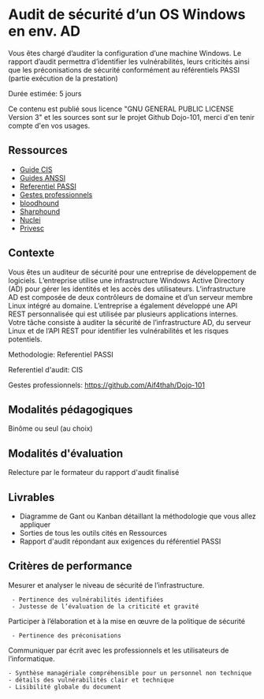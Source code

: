 # Audit de sécurité d’un OS Windows en env. AD

Vous êtes chargé d’auditer la configuration d’une machine Windows. Le rapport d’audit permettra d’identifier les vulnérabilités, leurs criticités ainsi que les préconisations de sécurité conformément au référentiels PASSI (partie exécution de la prestation)

Durée estimée: 5 jours

Ce contenu est publié sous licence "GNU GENERAL PUBLIC LICENSE Version 3" et les sources sont sur le projet Github Dojo-101, merci d'en tenir compte d'en vos usages.

## Ressources

* [Guide CIS](https://github.com/cismirror/old-benchmarks-archive)
* [Guides ANSSI](https://www.ssi.gouv.fr/administration/bonnes-pratiques/)
* [Referentiel PASSI](https://www.ssi.gouv.fr/actualite/publication-du-referentiel-dexigences-applicable-aux-prestataires-daudit-de-la-securite-des-systemes-dinformation-passi/)
* [Gestes professionnels](https://github.com/Aif4thah/Dojo-101)
* [bloodhound](https://github.com/BloodHoundAD/BloodHound)
* [Sharphound](https://github.com/BloodHoundAD/SharpHound)
* [Nuclei](https://github.com/projectdiscovery/nuclei)
* [Privesc](https://github.com/carlospolop/PEASS-ng)


## Contexte

Vous êtes un auditeur de sécurité pour une entreprise de développement de logiciels. L’entreprise utilise une infrastructure Windows Active Directory (AD) pour gérer les identités et les accès des utilisateurs. L’infrastructure AD est composée de deux contrôleurs de domaine et d’un serveur membre Linux intégré au domaine. L’entreprise a également développé une API REST personnalisée qui est utilisée par plusieurs applications internes. Votre tâche consiste à auditer la sécurité de l’infrastructure AD, du serveur Linux et de l’API REST pour identifier les vulnérabilités et les risques potentiels.

Methodologie: Referentiel PASSI

Referentiel d'audit: CIS

Gestes professionnels: https://github.com/Aif4thah/Dojo-101

## Modalités pédagogiques

Binôme ou seul (au choix)

## Modalités d'évaluation

Relecture par le formateur du rapport d'audit finalisé

## Livrables

* Diagramme de Gant ou Kanban détaillant la méthodologie que vous allez appliquer
* Sorties de tous les outils cités en Ressources
* Rapport d'audit répondant aux exigences du référentiel PASSI 

## Critères de performance

Mesurer et analyser le niveau de sécurité de l’infrastructure.

     - Pertinence des vulnérabilités identifiées
     - Justesse de l’évaluation de la criticité et gravité

Participer à l’élaboration et à la mise en œuvre de la politique de sécurité

     - Pertinence des préconisations

Communiquer par écrit avec les professionnels et les utilisateurs de l’informatique.

    - Synthèse managériale compréhensible pour un personnel non technique
    - détails des vulnérabilités clair et technique
    - Lisibilité globale du document